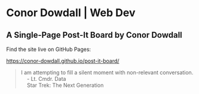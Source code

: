 # Conor Dowdall | Web Dev

## A Single-Page Post-It Board by Conor Dowdall

Find the site live on GitHub Pages:

<https://conor-dowdall.github.io/post-it-board/>

> I am attempting to fill a silent moment with non-relevant conversation.  
> &nbsp;&nbsp;&nbsp;&nbsp;- Lt. Cmdr. Data  
> &nbsp;&nbsp;&nbsp;&nbsp;Star Trek: The Next Generation
